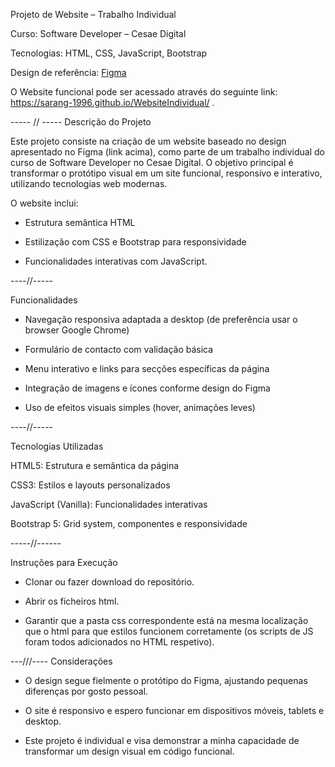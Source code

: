 Projeto de Website – Trabalho Individual

Curso: Software Developer – Cesae Digital

Tecnologias: HTML, CSS, JavaScript, Bootstrap

Design de referência: [Figma](https://www.figma.com/design/j3a8zRO9N8fYDaFr1FkmKr/LandPage?node-id=0-1&p=f&t=qdoFcNO7xWlgknul-0)

O Website funcional pode ser acessado através do seguinte link: https://sarang-1996.github.io/WebsiteIndividual/ .





----- // -----
Descrição do Projeto

Este projeto consiste na criação de um website baseado no design apresentado no Figma (link acima), como parte de um trabalho individual do curso de Software Developer no Cesae Digital.
O objetivo principal é transformar o protótipo visual em um site funcional, responsivo e interativo, utilizando tecnologias web modernas.

O website inclui:

- Estrutura semântica HTML

- Estilização com CSS e Bootstrap para responsividade

- Funcionalidades interativas com JavaScript.

----//-----

Funcionalidades

- Navegação responsiva adaptada a desktop (de preferência usar o browser Google Chrome)

- Formulário de contacto com validação básica

- Menu interativo e links para secções específicas da página

- Integração de imagens e ícones conforme design do Figma

- Uso de efeitos visuais simples (hover, animações leves)

----//-----

Tecnologias Utilizadas

HTML5: Estrutura e semântica da página

CSS3: Estilos e layouts personalizados

JavaScript (Vanilla): Funcionalidades interativas

Bootstrap 5: Grid system, componentes e responsividade

-----//------

Instruções para Execução

- Clonar ou fazer download do repositório.

- Abrir os ficheiros html.

- Garantir que a pasta css correspondente está na mesma localização que o html para que estilos funcionem corretamente (os scripts de JS foram todos adicionados no HTML respetivo).

---///----
Considerações

- O design segue fielmente o protótipo do Figma, ajustando pequenas diferenças por gosto pessoal.

- O site é responsivo e espero funcionar em dispositivos móveis, tablets e desktop.

- Este projeto é individual e visa demonstrar a minha capacidade de transformar um design visual em código funcional.
